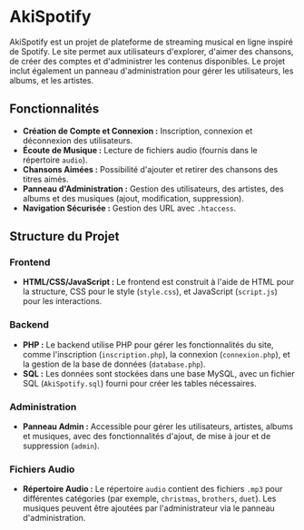 # AkiSpotify

AkiSpotify est un projet de plateforme de streaming musical en ligne inspiré de Spotify. Le site permet aux utilisateurs d'explorer, d'aimer des chansons, de créer des comptes et d'administrer les contenus disponibles. Le projet inclut également un panneau d'administration pour gérer les utilisateurs, les albums, et les artistes.

## Fonctionnalités

- **Création de Compte et Connexion :** Inscription, connexion et déconnexion des utilisateurs.
- **Écoute de Musique :** Lecture de fichiers audio (fournis dans le répertoire `audio`).
- **Chansons Aimées :** Possibilité d'ajouter et retirer des chansons des titres aimés.
- **Panneau d'Administration :** Gestion des utilisateurs, des artistes, des albums et des musiques (ajout, modification, suppression).
- **Navigation Sécurisée :** Gestion des URL avec `.htaccess`.

## Structure du Projet

### Frontend
- **HTML/CSS/JavaScript :** Le frontend est construit à l'aide de HTML pour la structure, CSS pour le style (`style.css`), et JavaScript (`script.js`) pour les interactions.

### Backend
- **PHP :** Le backend utilise PHP pour gérer les fonctionnalités du site, comme l'inscription (`inscription.php`), la connexion (`connexion.php`), et la gestion de la base de données (`database.php`).
- **SQL :** Les données sont stockées dans une base MySQL, avec un fichier SQL (`AkiSpotify.sql`) fourni pour créer les tables nécessaires.

### Administration
- **Panneau Admin :** Accessible pour gérer les utilisateurs, artistes, albums et musiques, avec des fonctionnalités d'ajout, de mise à jour et de suppression (`admin`).

### Fichiers Audio
- **Répertoire Audio :** Le répertoire `audio` contient des fichiers `.mp3` pour différentes catégories (par exemple, `christmas`, `brothers`, `duet`). Les musiques peuvent être ajoutées par l'administrateur via le panneau d'administration.
